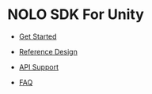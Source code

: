 # NOLO SDK For Unity

- [Get Started](./Documents/en_us/GetStarted.md)

- [Reference Design](./Documents/en_us/ReferenceDesign.md)

- [API Support](https://github.com/LyrobotixNolo/NOLO-Unity/wiki)

- [FAQ](./Documents/en_us/FAQ.md)
